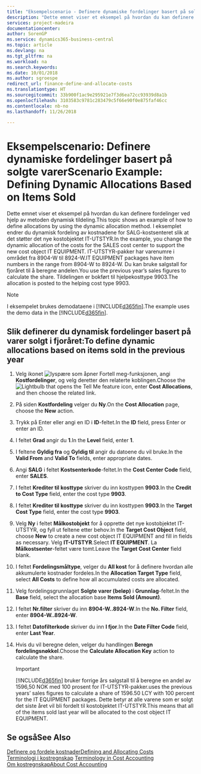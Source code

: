 ```yaml
---
title: "Eksempelscenario - Definere dynamiske fordelinger basert på solgte varer | Microsoft-dokumentasjon"
description: "Dette emnet viser et eksempel på hvordan du kan definere fordelinger ved hjelp av metoden dynamisk tildeling."
services: project-madeira
documentationcenter: 
author: SorenGP
ms.service: dynamics365-business-central
ms.topic: article
ms.devlang: na
ms.tgt_pltfrm: na
ms.workload: na
ms.search.keywords: 
ms.date: 10/01/2018
ms.author: sgroespe
redirect_url: finance-define-and-allocate-costs
ms.translationtype: HT
ms.sourcegitcommit: 33b900f1ac9e295921e7f3d6ea72cc93939d8a1b
ms.openlocfilehash: 3103583c9781c283479c5f66e90f0e875faf46cc
ms.contentlocale: nb-no
ms.lasthandoff: 11/26/2018

---
```

# <a name="scenario-example-defining-dynamic-allocations-based-on-items-sold"></a><span data-ttu-id="7664d-103">Eksempelscenario: Definere dynamiske fordelinger basert på solgte varer</span><span class="sxs-lookup"><span data-stu-id="7664d-103">Scenario Example: Defining Dynamic Allocations Based on Items Sold</span></span>
<span data-ttu-id="7664d-104">Dette emnet viser et eksempel på hvordan du kan definere fordelinger ved hjelp av metoden dynamisk tildeling.</span><span class="sxs-lookup"><span data-stu-id="7664d-104">This topic shows an example of how to define allocations by using the dynamic allocation method.</span></span> <span data-ttu-id="7664d-105">I eksemplet endrer du dynamisk fordeling av kostnadene for SALG-kostsenteret slik at det støtter det nye kostobjektet IT-UTSTYR.</span><span class="sxs-lookup"><span data-stu-id="7664d-105">In the example, you change the dynamic allocation of the costs for the SALES cost center to support the new cost object IT EQUIPMENT.</span></span> <span data-ttu-id="7664d-106">IT-UTSTYR-pakker har varenumre i området fra 8904-W til 8924-W.</span><span class="sxs-lookup"><span data-stu-id="7664d-106">IT EQUIPMENT packages have item numbers in the range from 8904-W to 8924-W.</span></span> <span data-ttu-id="7664d-107">Du kan bruke salgstall for fjoråret til å beregne andelen.</span><span class="sxs-lookup"><span data-stu-id="7664d-107">You use the previous year’s sales figures to calculate the share.</span></span> <span data-ttu-id="7664d-108">Tildelingen er bokført til hjelpekosttype 9903.</span><span class="sxs-lookup"><span data-stu-id="7664d-108">The allocation is posted to the helping cost type 9903.</span></span>  

> [!NOTE]  
>  <span data-ttu-id="7664d-109">I eksempelet brukes demodataene i [!INCLUDE[d365fin](includes/d365fin_md.md)].</span><span class="sxs-lookup"><span data-stu-id="7664d-109">The example uses the demo data in the [!INCLUDE[d365fin](includes/d365fin_md.md)].</span></span>  

## <a name="to-define-dynamic-allocations-based-on-items-sold-in-the-previous-year"></a><span data-ttu-id="7664d-110">Slik definerer du dynamisk fordelinger basert på varer solgt i fjoråret:</span><span class="sxs-lookup"><span data-stu-id="7664d-110">To define dynamic allocations based on items sold in the previous year</span></span>  

1.  <span data-ttu-id="7664d-111">Velg ikonet ![lyspære som åpner Fortell meg-funksjonen](media/ui-search/search_small.png "Fortell hva du vil gjøre"), angi **Kostfordelinger**, og velg deretter den relaterte koblingen.</span><span class="sxs-lookup"><span data-stu-id="7664d-111">Choose the ![Lightbulb that opens the Tell Me feature](media/ui-search/search_small.png "Tell me what you want to do") icon, enter **Cost Allocations**, and then choose the related link.</span></span>  
2.  <span data-ttu-id="7664d-112">På siden **Kostfordeling** velger du **Ny**.</span><span class="sxs-lookup"><span data-stu-id="7664d-112">On the **Cost Allocation** page, choose the **New** action.</span></span>  
3.  <span data-ttu-id="7664d-113">Trykk på Enter eller angi en ID i **ID**-feltet.</span><span class="sxs-lookup"><span data-stu-id="7664d-113">In the **ID** field, press Enter or enter an ID.</span></span>  
4.  <span data-ttu-id="7664d-114">I feltet **Grad** angir du **1**.</span><span class="sxs-lookup"><span data-stu-id="7664d-114">In the **Level** field, enter **1**.</span></span>  
5.  <span data-ttu-id="7664d-115">I feltene **Gyldig fra** og **Gyldig til** angir du datoene du vil bruke.</span><span class="sxs-lookup"><span data-stu-id="7664d-115">In the **Valid From** and **Valid To** fields, enter appropriate dates.</span></span>  
6.  <span data-ttu-id="7664d-116">Angi **SALG** i feltet **Kostsenterkode**-feltet.</span><span class="sxs-lookup"><span data-stu-id="7664d-116">In the **Cost Center Code** field, enter **SALES**.</span></span>  
7.  <span data-ttu-id="7664d-117">I feltet **Krediter til kosttype** skriver du inn kosttypen **9903**.</span><span class="sxs-lookup"><span data-stu-id="7664d-117">In the **Credit to Cost Type** field, enter the cost type **9903**.</span></span>  
8.  <span data-ttu-id="7664d-118">I feltet **Krediter til kosttype** skriver du inn kosttypen **9903**.</span><span class="sxs-lookup"><span data-stu-id="7664d-118">In the **Target Cost Type** field, enter the cost type **9903**.</span></span>  
9. <span data-ttu-id="7664d-119">Velg **Ny** i feltet **Målkostobjekt** for å opprette det nye kostobjektet IT-UTSTYR, og fyll ut feltene etter behov.</span><span class="sxs-lookup"><span data-stu-id="7664d-119">In the **Target Cost Object** field, choose **New** to create a new cost object IT EQUIPMENT and fill in fields as necessary.</span></span> <span data-ttu-id="7664d-120">Velg **IT-UTSTYR**.</span><span class="sxs-lookup"><span data-stu-id="7664d-120">Select **IT EQUIPMENT**.</span></span> <span data-ttu-id="7664d-121">La **Målkostsenter**-feltet være tomt.</span><span class="sxs-lookup"><span data-stu-id="7664d-121">Leave the **Target Cost Center** field blank.</span></span>  
10. <span data-ttu-id="7664d-122">I feltet **Fordelingsmåltype**, velger du **All kost** for å definere hvordan alle akkumulerte kostnader fordeles.</span><span class="sxs-lookup"><span data-stu-id="7664d-122">In the **Allocation Target Type** field, select **All Costs** to define how all accumulated costs are allocated.</span></span>  
11. <span data-ttu-id="7664d-123">Velg fordelingsgrunnlaget **Solgte varer (beløp)** i **Grunnlag**-feltet.</span><span class="sxs-lookup"><span data-stu-id="7664d-123">In the **Base** field, select the allocation base **Items Sold (Amount)**.</span></span>  
12. <span data-ttu-id="7664d-124">I feltet **Nr.filter** skriver du inn **8904-W..8924-W**.</span><span class="sxs-lookup"><span data-stu-id="7664d-124">In the **No. Filter** field, enter **8904-W..8924-W**.</span></span>  
13. <span data-ttu-id="7664d-125">I feltet **Datofilterkode** skriver du inn **I fjor**.</span><span class="sxs-lookup"><span data-stu-id="7664d-125">In the **Date Filter Code** field, enter **Last Year**.</span></span>  
14. <span data-ttu-id="7664d-126">Hvis du vil beregne delen, velger du handlingen **Beregn fordelingsnøkkel**.</span><span class="sxs-lookup"><span data-stu-id="7664d-126">Choose the **Calculate Allocation Key** action to calculate the share.</span></span>  

    > [!IMPORTANT]  
    >  [!INCLUDE[d365fin](includes/d365fin_md.md)] <span data-ttu-id="7664d-127">bruker forrige års salgstall til å beregne en andel av 1596,50 NOK med 100 prosent for IT-UTSTYR-pakker.</span><span class="sxs-lookup"><span data-stu-id="7664d-127">uses the previous years’ sales figures to calculate a share of 1596.50 LCY with 100 percent for the IT EQUIPMENT packages.</span></span> <span data-ttu-id="7664d-128">Dette betyr at alle varene som er solgt det siste året vil bli fordelt til kostobjektet IT-UTSTYR.</span><span class="sxs-lookup"><span data-stu-id="7664d-128">This means that all of the items sold last year will be allocated to the cost object IT EQUIPMENT.</span></span>  

## <a name="see-also"></a><span data-ttu-id="7664d-129">Se også</span><span class="sxs-lookup"><span data-stu-id="7664d-129">See Also</span></span>  
[<span data-ttu-id="7664d-130">Definere og fordele kostnader</span><span class="sxs-lookup"><span data-stu-id="7664d-130">Defining and Allocating Costs</span></span>](finance-define-and-allocate-costs.md)  
<span data-ttu-id="7664d-131">[Terminologi i kostregnskap](finance-terminology-in-cost-accounting.md) </span><span class="sxs-lookup"><span data-stu-id="7664d-131">[Terminology in Cost Accounting](finance-terminology-in-cost-accounting.md) </span></span>  
[<span data-ttu-id="7664d-132">Om kostregnskap</span><span class="sxs-lookup"><span data-stu-id="7664d-132">About Cost Accounting</span></span>](finance-about-cost-accounting.md)

